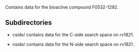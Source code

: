 Contains data for the bioactive compound F0532-1292.

## Subdirectories

- cside/ contains data for the C-side search space on rv1821.

- nside/ contains data for the N-side search space on rv1821.

